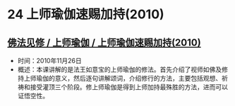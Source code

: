 # 24 上师瑜伽速赐加持(2010)

## [佛法见修 / 上师瑜伽 / 上师瑜伽速赐加持(2010)](https://www.fohuifayu.com/index.php/huideng-jiangtang/fofa-jianxiu/shangshi-yujia/575-l10044)

- 时间：2010年11月26日
- 概述：本课讲解的是法王如意宝的上师瑜伽的修法。首先介绍了视师如佛及修持上师瑜伽的意义，然后逐句讲解颂词，介绍修行的方法，主要包括观想、祈祷和接受灌顶三个阶段。修上师瑜伽是得到上师加持最殊胜的方法，进而可以证悟空性。
